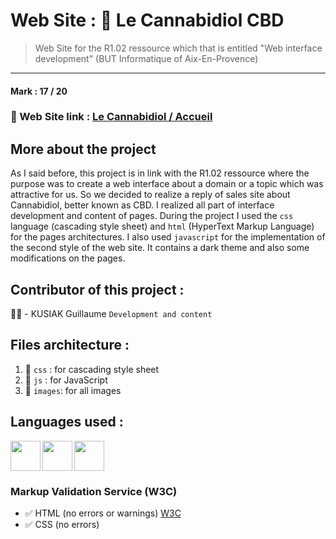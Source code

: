 # Web Site : 🌿 Le Cannabidiol CBD
> Web Site for the R1.02 ressource which that is entitled "Web interface development" (BUT Informatique of Aix-En-Provence)
---
#### Mark : 17 / 20

### 🔗 Web Site link : [Le Cannabidiol / Accueil](https://guillaumekusiak.github.io/Le-cannabidiol-CBD/)

## More about the project
As I said before, this project is in link with the R1.02 ressource where the purpose was to create a web interface about a domain or a topic which was attractive for us. So we decided to realize a reply of sales site about Cannabidiol, better known as CBD. I realized all part of interface development and content of pages. During the project I used the `css` language (cascading style sheet) and `html` (HyperText Markup Language) for the pages architectures. I also used `javascript` for the implementation of the second style of the web site. It contains a dark theme and also some modifications on the pages.

## Contributor of this project :
 👨‍🎓 - KUSIAK Guillaume `Development and content`

## Files architecture :
1. 📁 `css` : for cascading style sheet
2. 📁 `js` : for JavaScript
3. 📁 `images`: for all images

##  Languages used :
<img align="left" src="https://cdn.worldvectorlogo.com/logos/html-1.svg" width="48px">
<img align="left" src="https://cdn.worldvectorlogo.com/logos/css-3.svg" width="48px">
<img src="https://cdn.worldvectorlogo.com/logos/logo-javascript.svg" width="48px">

### Markup Validation Service (W3C)
- ✅ HTML (no errors or warnings)
[W3C](https://validator.w3.org/nu/?showsource=yes&showoutline=yes&showimagereport=yes&doc=https%3A%2F%2Fgui-univ.github.io%2FLe-cannabidiol-CBD%2F)
- ✅ CSS (no errors)

